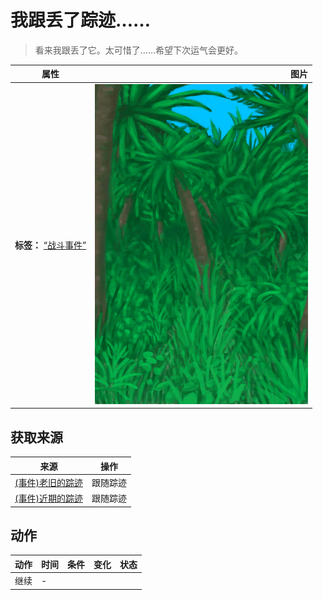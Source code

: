 # 我跟丢了踪迹……  
> 看来我跟丢了它。太可惜了……希望下次运气会更好。  
  
  属性  |   图片   
 ----  |  ----:   
 **标签：**	[“战斗事件”](tag_FightEvent.md)  |  ![](Sprite/Jungle.png)   
  
## 获取来源  
来源  |  操作  
----  |  ----  
[(事件)老旧的踪迹](Event_BoarTrailOld.md)  |  跟随踪迹  
[(事件)近期的踪迹](Event_BoarTrailRecent.md)  |  跟随踪迹  
## 动作  
动作  |  时间  |  条件  |  变化  |  状态  
----  |  ----  |  ----  |  ----  |  ----  
继续<br>  |  -  |    |    |    
